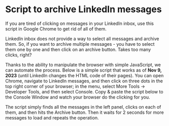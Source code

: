 # Script to archive LinkedIn messages

If you are tired of clicking on messages in your LinkedIn inbox, use this script in Google Chrome to get rid of all of them.

LinkedIn inbox does not provide a way to select all messages and archive them. So, if you want to archive multiple messages - you have to select them one by one and then click on an archive button. Takes too many clicks, right?

Thanks to the ability to manipulate the browser with simple JavaScript, we can automate the process. Below is a simple script that works as of **Nov 9, 2023** (until LinkedIn changes the HTML code of their pages). You can open Chrome, navigate to LinkedIn messages, and then click on three dots in the top right corner of your browser; in the menu, select More Tools -> Developer Tools, and then select Console. Copy & paste the script below to the Console Window and watch your browser do the clicking for you.

The script simply finds all the messages in the left panel, clicks on each of them, and then hits the Archive button. Then it waits for 2 seconds for more messages to load and repeats the operation.
